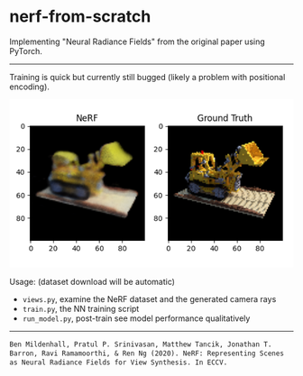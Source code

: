 # nerf-from-scratch
Implementing "Neural Radiance Fields" from the original paper using PyTorch.

<hr>

Training is quick but currently still bugged (likely a problem with positional encoding).

<img src="img/bugged_comparison.png"/>

Usage: (dataset download will be automatic)
- `views.py`, examine the NeRF dataset and the generated camera rays
- `train.py`, the NN training script
- `run_model.py`, post-train see model performance qualitatively

<hr>

```
Ben Mildenhall, Pratul P. Srinivasan, Matthew Tancik, Jonathan T. Barron, Ravi Ramamoorthi, & Ren Ng (2020). NeRF: Representing Scenes as Neural Radiance Fields for View Synthesis. In ECCV.
```
